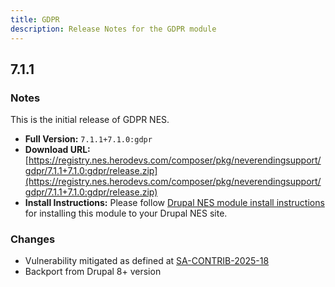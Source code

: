 ```yaml
---
title: GDPR
description: Release Notes for the GDPR module
---
```


## 7.1.1

### Notes

This is the initial release of GDPR NES.

- **Full Version:** `7.1.1+7.1.0:gdpr`
- **Download URL:** [https://registry.nes.herodevs.com/composer/pkg/neverendingsupport/gdpr/7.1.1+7.1.0:gdpr/release.zip](https://registry.nes.herodevs.com/composer/pkg/neverendingsupport/gdpr/7.1.1+7.1.0:gdpr/release.zip)
- **Install Instructions:** Please follow [Drupal NES module install instructions][1] for installing this module to your Drupal NES site.

### Changes

- Vulnerability mitigated as defined at [SA-CONTRIB-2025-18][2]
- Backport from Drupal 8+ version

[1]: /drupal/modules/drupal-modules-install
[2]: https://www.drupal.org/sa-contrib-2025-018

